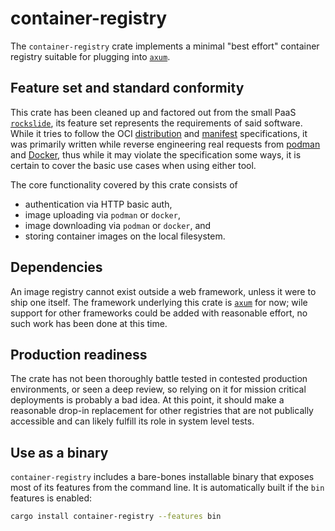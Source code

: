 # container-registry

The `container-registry` crate implements a minimal "best effort" container registry suitable for plugging into [`axum`](https://docs.rs/axum/latest/axum/).

## Feature set and standard conformity

This crate has been cleaned up and factored out from the small PaaS [`rockslide`](https://github.com/mbr/rockslide), its feature set represents the requirements of said software. While it tries to follow the OCI [distribution](https://github.com/opencontainers/distribution-spec/blob/v1.0.1/spec.md) and [manifest](https://github.com/opencontainers/image-spec/blob/main/manifest.md) specifications, it was primarily written while reverse engineering real requests from [podman](https://podman.io/) and [Docker](https://www.docker.com/), thus while it may violate the specification some ways, it is certain to cover the basic use cases when using either tool.

The core functionality covered by this crate consists of

* authentication via HTTP basic auth,
* image uploading via `podman` or `docker`,
* image downloading via `podman` or `docker`, and
* storing container images on the local filesystem.

## Dependencies

An image registry cannot exist outside a web framework, unless it were to ship one itself. The framework underlying this crate is [`axum`](https://docs.rs/axum/latest/axum/) for now; wile support for other frameworks could be added with reasonable effort, no such work has been done at this time.

## Production readiness

The crate has not been thoroughly battle tested in contested production environments, or seen a deep review, so relying on it for mission critical deployments is probably a bad idea. At this point, it should make a reasonable drop-in replacement for other registries that are not publically accessible and can likely fulfill its role in system level tests.

## Use as a binary

`container-registry` includes a bare-bones installable binary that exposes most of its features from the command line. It is automatically built if the `bin` features is enabled:

```sh
cargo install container-registry --features bin
```
